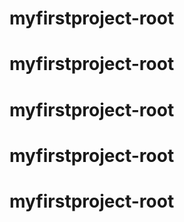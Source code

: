 # myfirstproject-root
# myfirstproject-root
# myfirstproject-root
# myfirstproject-root
# myfirstproject-root
